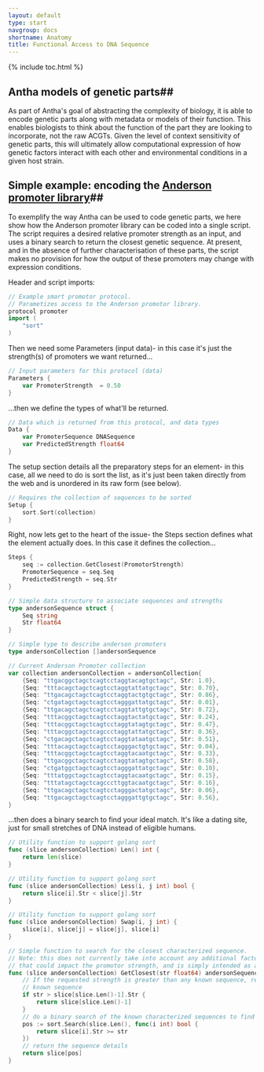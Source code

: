 ```yaml
---
layout: default
type: start
navgroup: docs
shortname: Anatomy
title: Functional Access to DNA Sequence
---
```


{% include toc.html %}

## Antha models of genetic parts##

As part of Antha's goal of abstracting the complexity of biology, it is able to encode genetic parts along with metadata or models of their function.  This enables biologists to think about the function of the part they are looking to incorporate, not the raw ACGTs.  Given the level of context sensitivity of genetic parts, this will ultimately allow computational expression of how genetic factors interact with each other and environmental conditions in a given host strain.

## Simple example: encoding the [Anderson promoter library](http://parts.igem.org/Promoters/Catalog/Anderson)##
To exemplify the way Antha can be used to code genetic parts, we here show how the Anderson promoter library can be coded into a single script.  The script requires a desired relative promoter strength as an input, and uses a binary search to return the closest genetic sequence.  At present, and in the absence of further characterisation of these parts, the script makes no provision for how the output of these promoters may change with expression conditions.

Header and script imports:

```go
// Example smart promotor protocol.
// Parametizes access to the Anderson promotor library.
protocol promoter
import (
	"sort"
)
```

Then we need some Parameters (input data)- in this case it's just the strength(s) of promoters we want returned...

```go
// Input parameters for this protocol (data)
Parameters {
	var PromoterStrength  = 0.50
}
```

...then we define the types of what'll be returned.

```go
// Data which is returned from this protocol, and data types
Data {
	var PromoterSequence DNASequence
	var PredictedStrength float64
}
```

The setup section details all the preparatory steps for an element- in this case, all we need to do is sort the list, as it's just been taken directly from the web and is unordered in its raw form (see below).

```go
// Requires the collection of sequences to be sorted
Setup {
	sort.Sort(collection)
}
```

Right, now lets get to the heart of the issue- the Steps section defines what the element actually does.  In this case it defines the collection...

```go
Steps {
	seq := collection.GetClosest(PromotorStrength)
	PromoterSequence = seq.Seq
	PredictedStrength = seq.Str
}

// Simple data structure to associate sequences and strengths
type andersonSequence struct {
	Seq string
	Str float64
}

// Simple type to describe anderson promoters
type andersonCollection []andersonSequence

// Current Anderson Promoter collection
var collection andersonCollection = andersonCollection{
	{Seq: "ttgacggctagctcagtcctaggtacagtgctagc", Str: 1.0},
	{Seq: "tttacagctagctcagtcctaggtattatgctagc", Str: 0.70},
	{Seq: "ttgacagctagctcagtcctaggtactgtgctagc", Str: 0.86},
	{Seq: "ctgatagctagctcagtcctagggattatgctagc", Str: 0.01},
	{Seq: "ttgacagctagctcagtcctaggtattgtgctagc", Str: 0.72},
	{Seq: "tttacggctagctcagtcctaggtactatgctagc", Str: 0.24},
	{Seq: "tttacggctagctcagtcctaggtatagtgctagc", Str: 0.47},
	{Seq: "tttacggctagctcagccctaggtattatgctagc", Str: 0.36},
	{Seq: "ctgacagctagctcagtcctaggtataatgctagc", Str: 0.51},
	{Seq: "tttacagctagctcagtcctagggactgtgctagc", Str: 0.04},
	{Seq: "tttacggctagctcagtcctaggtacaatgctagc", Str: 0.33},
	{Seq: "ttgacggctagctcagtcctaggtatagtgctagc", Str: 0.58},
	{Seq: "ctgatggctagctcagtcctagggattatgctagc", Str: 0.10},
	{Seq: "tttatggctagctcagtcctaggtacaatgctagc", Str: 0.15},
	{Seq: "tttatagctagctcagcccttggtacaatgctagc", Str: 0.16},
	{Seq: "ttgacagctagctcagtcctagggactatgctagc", Str: 0.06},
	{Seq: "ttgacagctagctcagtcctagggattgtgctagc", Str: 0.56},
}
```
...then does a binary search to find your ideal match.  It's like a dating site, just for small stretches of DNA instead of eligible humans. 
```go
// Utility function to support golang sort
func (slice andersonCollection) Len() int {
	return len(slice)
}

// Utility function to support golang sort
func (slice andersonCollection) Less(i, j int) bool {
	return slice[i].Str < slice[j].Str
}

// Utility function to support golang sort
func (slice andersonCollection) Swap(i, j int) {
	slice[i], slice[j] = slice[j], slice[i]
}

// Simple function to search for the closest characterized sequence.
// Note: this does not currently take into account any additional factors
// that could impact the promotor strength, and is simply intended as an example
func (slice andersonCollection) GetClosest(str float64) andersonSequence {
	// If the requested strength is greater than any known sequence, return the strongest
	// known sequence
	if str > slice[slice.Len()-1].Str {
		return slice[slice.Len()-1]
	}
	// do a binary search of the known characterized sequences to find the best match
	pos := sort.Search(slice.Len(), func(i int) bool {
		return slice[i].Str >= str
	})
	// return the sequence details
	return slice[pos]
}
```